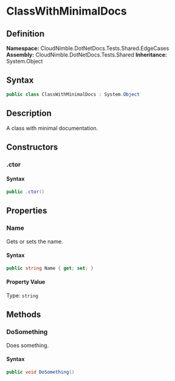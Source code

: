 # ClassWithMinimalDocs

## Definition

**Namespace:** CloudNimble.DotNetDocs.Tests.Shared.EdgeCases
**Assembly:** CloudNimble.DotNetDocs.Tests.Shared
**Inheritance:** System.Object

## Syntax

```csharp
public class ClassWithMinimalDocs : System.Object
```

## Description

A class with minimal documentation.

## Constructors

### .ctor

#### Syntax

```csharp
public .ctor()
```

## Properties

### Name

Gets or sets the name.

#### Syntax

```csharp
public string Name { get; set; }
```

#### Property Value

Type: `string`

## Methods

### DoSomething

Does something.

#### Syntax

```csharp
public void DoSomething()
```


